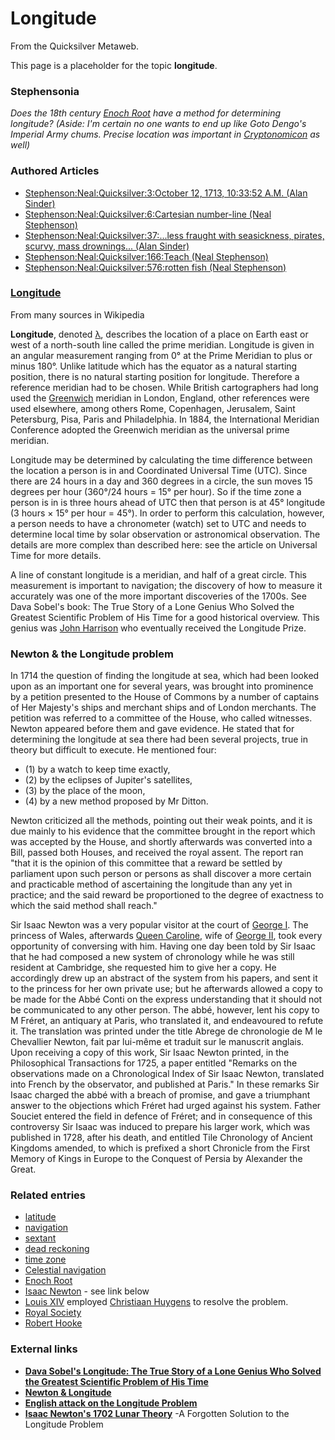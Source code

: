
# Longitude

From the Quicksilver Metaweb.

This page is a placeholder for the topic
**longitude**.

### Stephensonia


*Does the 18th century [Enoch Root](/stephenson-neal-quicksilver-enoch-root) have a method for determining longitude? (Aside: I'm certain no one wants to end up like Goto Dengo's Imperial Army chums. Precise location was important in [Cryptonomicon](/cryptonomicon) as well)*

### Authored Articles


* [Stephenson:Neal:Quicksilver:3:October 12, 1713, 10:33:52 A.M. (Alan Sinder)](/stephenson-neal-quicksilver-3-october-12-1713-10-33-52-a-m-alan-sinder)
* [Stephenson:Neal:Quicksilver:6:Cartesian number-line (Neal Stephenson)](/stephenson-neal-quicksilver-6-cartesian-number-line-neal-stephenson)
* [Stephenson:Neal:Quicksilver:37:...less fraught with seasickness, pirates, scurvy, mass drownings... (Alan Sinder)](/stephenson-neal-quicksilver-37-less-fraught-with-seasickness-pirates-scurvy-mass-drownings-alan-sinder)
* [Stephenson:Neal:Quicksilver:166:Teach (Neal Stephenson)](/stephenson-neal-quicksilver-166-teach-neal-stephenson)
* [Stephenson:Neal:Quicksilver:576:rotten fish (Neal Stephenson)](/stephenson-neal-quicksilver-576-rotten-fish-neal-stephenson)


### [Longitude](/)


From many sources in Wikipedia  

**Longitude**, denoted [λ](/), describes the location of a place on Earth east or west of a north-south line called the prime meridian. Longitude is given in an angular measurement ranging from 0° at the Prime Meridian to plus or minus 180°. Unlike latitude which has the equator as a natural starting position, there is no natural starting position for longitude. Therefore a reference meridian had to be chosen. While British cartographers had long used the [Greenwich](/greenwich) meridian in London, England, other references were used elsewhere, among others Rome, Copenhagen, Jerusalem, Saint Petersburg, Pisa, Paris and Philadelphia. In 1884, the International Meridian Conference adopted the Greenwich meridian as the universal prime meridian. 

Longitude may be determined by calculating the time difference between the location a person is in and Coordinated Universal Time (UTC). Since there are 24 hours in a day and 360 degrees in a circle, the sun moves 15 degrees per hour (360°/24 hours = 15° per hour). So if the time zone a person is in is three hours ahead of UTC then that person is at 45° longitude (3 hours × 15° per hour = 45°). In order to perform this calculation, however, a person needs to have a chronometer (watch) set to UTC and needs to determine local time by solar observation or astronomical observation. The details are more complex than described here: see the article on Universal Time for more details. 

A line of constant longitude is a meridian, and half of a great circle. This measurement is important to navigation; the discovery of how to measure it accurately was one of the more important discoveries of the 1700s. See Dava Sobel's book: The True Story of a Lone Genius Who Solved the Greatest Scientific Problem of His Time for a good historical overview. This genius was [John Harrison](/john-harrison) who eventually received the Longitude Prize.

### Newton & the Longitude problem


In 1714 the question of finding the longitude at sea, which had been looked upon as an important one for several years, was brought into prominence by a petition presented to the House of Commons by a number of captains of Her Majesty's ships and merchant ships and of London merchants. The petition was referred to a committee of the House, who called witnesses. Newton appeared before them and gave evidence. He stated that for determining the longitude at sea there had been several projects, true in theory but difficult to execute. He mentioned four: 
* (1) by a watch to keep time exactly,
* (2) by the eclipses of Jupiter's satellites,
* (3) by the place of the moon,
* (4) by a new method proposed by Mr Ditton.

Newton criticized all the methods, pointing out their weak points, and it is due mainly to his evidence that the committee brought in the report which was accepted by the House, and shortly afterwards was converted into a Bill, passed both Houses, and received the royal assent. The report ran "that it is the opinion of this committee that a reward be settled by parliament upon such person or persons as shall discover a more certain and practicable method of ascertaining the longitude than any yet in practice; and the said reward be proportioned to the degree of exactness to which the said method shall reach." 

Sir Isaac Newton was a very popular visitor at the court of [George I](/george-i-of-england). The princess of Wales, afterwards [Queen Caroline](/caroline-of-ansbach), wife of [George II](/king-george-ii-of-great-britain), took every opportunity of conversing with him. Having one day been told by Sir Isaac that he had composed a new system of chronology while he was still resident at Cambridge, she requested him to give her a copy. He accordingly drew up an abstract of the system from his papers, and sent it to the princess for her own private use; but he afterwards allowed a copy to be made for the Abbé Conti on the express understanding that it should not be communicated to any other person. The abbé, however, lent his copy to M Fréret, an antiquary at Paris, who translated it, and endeavoured to refute it. The translation was printed under the title Abrege de chronologie de M le Chevallier Newton, fait par lui-même et traduit sur le manuscrit anglais. Upon receiving a copy of this work, Sir Isaac Newton printed, in the Philosophical Transactions for 1725, a paper entitled "Remarks on the observations made on a Chronological Index of Sir Isaac Newton, translated into French by the observator, and published at Paris." In these remarks Sir Isaac charged the abbé with a breach of promise, and gave a triumphant answer to the objections which Fréret had urged against his system. Father Souciet entered the field in defence of Fréret; and in consequence of this controversy Sir Isaac was induced to prepare his larger work, which was published in 1728, after his death, and entitled Tile Chronology of Ancient Kingdoms amended, to which is prefixed a short Chronicle from the First Memory of Kings in Europe to the Conquest of Persia by Alexander the Great. 

### Related entries


* [latitude](/latitude)
* [navigation](/navigation)
* [sextant](/sextant)
* [dead reckoning](/dead-reckoning)
* [time zone](/time-zone)
* [Celestial navigation](/celestial-navigation)
* [Enoch Root](/stephenson-neal-quicksilver-enoch-root)
* [Isaac Newton](/isaac-newton) - see link below
* [Louis XIV](/louis-xiv) employed [Christiaan Huygens](/christiaan-huygens) to resolve the problem.
* [Royal Society](/royal-society)
* [Robert Hooke](/robert-hooke)


### External links


* **[Dava Sobel's Longitude: The True Story of a Lone Genius Who Solved the Greatest Scientific Problem of His Time](/http-www-amazon-com-exec-obidos-tg-detail-0140258795-qid-1071050236-sr-1-2-ref-sr-1-2-002-8705843-0436068-v-glance-s-books)**
* **[Newton & Longitude](/http-en-wikipedia-org-wiki-isaac-newton-s-later-life-the-longitude-problem)**
* **[English attack on the Longitude Problem](/http-www-history-mcs-st-andrews-ac-uk-history-histtopics-longitude2-html-16)**
* **[Isaac Newton's 1702 Lunar Theory](/http-www-ucl-ac-uk-sts-nk-ntn-htm)** -A Forgotten Solution to the Longitude Problem
